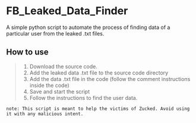 # FB_Leaked_Data_Finder
A simple python script to automate the process of finding data of a particular user from the leaked .txt files. 

## How to use

> 1. Download the source code.
> 2. Add the leaked data .txt file to the source code directory
> 3. Add the data .txt file in the code (follow the comment instructions inside the code)
> 4. Save and start the script
> 5. Follow the instructions to find the user data.

` note: This script is meant to help the victims of Zucked. Avoid using it with any malicious intent. `
